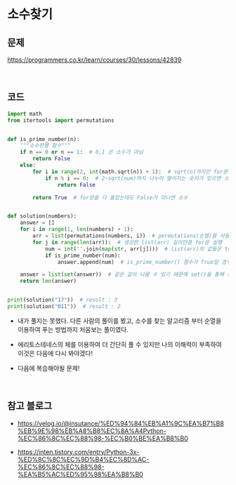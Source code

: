 # 소수찾기

## 문제

https://programmers.co.kr/learn/courses/30/lessons/42839

<br>

## 코드

```python
import math
from itertools import permutations


def is_prime_number(n):
    """소수판별 함수"""
    if n == 0 or n == 1:  # 0,1 은 소수가 아님
        return False
    else:
        for i in range(2, int(math.sqrt(n)) + 1):  # sqrt(n)까지만 for문을 돌면서 확인하면 된다.
            if n % i == 0:  # 2~sqrt(num)까지 나누어 떨어지는 숫자가 있으면 소수가 아님
                return False

        return True  # for문을 다 돌았는데도 False가 아니면 소수


def solution(numbers):
    answer = []
    for i in range(1, len(numbers) + 1):
        arr = list(permutations(numbers, i))  # permutations(순열)을 사용해 i개씩 묶어지는 list 생성
        for j in range(len(arr)):  # 생성한 list(arr) 길이만큼 for문 실행
            num = int(''.join(map(str, arr[j])))  # list(arr)의 값들은 tuple들로 되어있으모 join(map(str,))을 사용해 join해준다
            if is_prime_number(num):
                answer.append(num)  # is_prime_number() 함수가 True일 경우 (= 소수일 경우) num 추가

    answer = list(set(answer))  # 같은 값이 나올 수 있기 때문에 set()을 통해 중복값 제거
    return len(answer)


print(solution("17"))  # result : 3
print(solution("011"))  # result : 2

```

- 내가 풀지는 못했다. 다른 사람의 풀이를 봤고, 소수를 찾는 알고리즘 부터 순열을 이용하여 푸는 방법까지 처음보는 풀이였다.

- 에리토스테네스의 체를 이용하여 더 간단히 풀 수 있지만 나의 이해력이 부족하여 이것은 다음에 다시 봐야겠다!

- 다음에 복습해야될 문제!

<br>

## 참고 블로그

- https://velog.io/@insutance/%ED%94%84%EB%A1%9C%EA%B7%B8%EB%9E%98%EB%A8%B8%EC%8A%A4Python-%EC%86%8C%EC%88%98-%EC%B0%BE%EA%B8%B0

- https://inten.tistory.com/entry/Python-3x-%ED%8C%8C%EC%9D%B4%EC%8D%AC-%EC%86%8C%EC%88%98-%EA%B5%AC%ED%95%98%EA%B8%B0
